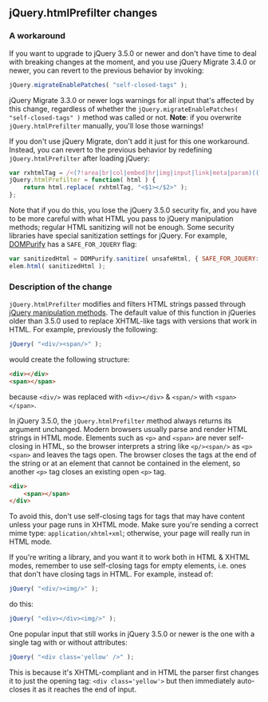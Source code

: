 <script>{
	"title": "jQuery Core 3.5 Upgrade Guide"
}</script>

## jQuery.htmlPrefilter changes

### A workaround

If you want to upgrade to jQuery 3.5.0 or newer and don't have time to deal with breaking changes at the moment, and you use jQuery Migrate 3.4.0 or newer, you can revert to the previous behavior by invoking:
```js
jQuery.migrateEnablePatches( "self-closed-tags" );
```

jQuery Migrate 3.3.0 or newer logs warnings for all input that's affected by this change, regardless of whether the `jQuery.migrateEnablePatches( "self-closed-tags" )` method was called or not. **Note**: if you overwrite `jQuery.htmlPrefilter` manually, you'll lose those warnings!

If you don't use jQuery Migrate, don't add it just for this one workaround. Instead, you can revert to the previous behavior by redefining `jQuery.htmlPrefilter` after loading jQuery:
```js
var rxhtmlTag = /<(?!area|br|col|embed|hr|img|input|link|meta|param)(([a-z][^\/\0>\x20\t\r\n\f]*)[^>]*)\/>/gi;
jQuery.htmlPrefilter = function( html ) {
	return html.replace( rxhtmlTag, "<$1></$2>" );
};
```

Note that if you do this, you lose the jQuery 3.5.0 security fix, and you have to be more careful with what HTML you pass to jQuery manipulation methods; regular HTML sanitizing will not be enough. Some security libraries have special sanitization settings for jQuery. For example, [DOMPurify](https://github.com/cure53/DOMPurify) has a `SAFE_FOR_JQUERY` flag:
```js
var sanitizedHtml = DOMPurify.sanitize( unsafeHtml, { SAFE_FOR_JQUERY: true } );
elem.html( sanitizedHtml );
```

### Description of the change

`jQuery.htmlPrefilter` modifies and filters HTML strings passed through [jQuery manipulation methods](https://api.jquery.com/category/manipulation/). The default value of this function in jQueries older than 3.5.0 used to replace XHTML-like tags with versions that work in HTML. For example, previously the following:
```js
jQuery( "<div/><span/>" );
```
would create the following structure:
```html
<div></div>
<span></span>
```
because `<div/>` was replaced with `<div></div>` & `<span/>` with `<span></span>`.

In jQuery 3.5.0, the `jQuery.htmlPrefilter` method always returns its argument unchanged. Modern browsers usually parse and render HTML strings in HTML mode. Elements such as `<p>` and `<span>` are never self-closing in HTML, so the browser interprets a string like `<p/><span/>` as `<p><span>` and leaves the tags open. The browser closes the tags at the end of the string or at an element that cannot be contained in the element, so another `<p>` tag closes an existing open `<p>` tag.
```html
<div>
	<span></span>
</div>
```

To avoid this, don't use self-closing tags for tags that may have content unless your page runs in XHTML mode. Make sure you're sending a correct mime type: `application/xhtml+xml`; otherwise, your page will really run in HTML mode. 

If you're writing a library, and you want it to work both in HTML & XHTML modes, remember to use self-closing tags for empty elements, i.e. ones that don't have closing tags in HTML. For example, instead of:
```js
jQuery( "<div/><img/>" );
```
do this:
```js
jQuery( "<div></div><img/>" );
```

One popular input that still works in jQuery 3.5.0 or newer is the one with a single tag with or without attributes:
```js
jQuery( "<div class='yellow' />" );
```
This is because it's XHTML-compliant and in HTML the parser first changes it to just the opening tag: `<div class='yellow'>` but then immediately auto-closes it as it reaches the end of input.
